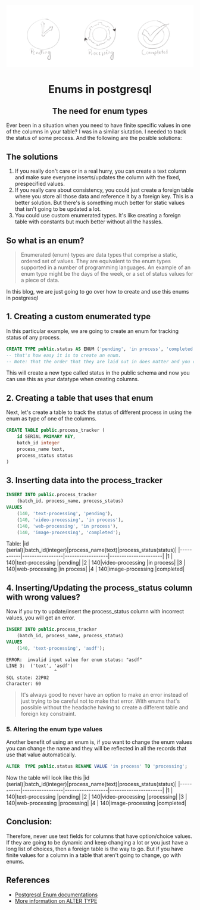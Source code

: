 ![fixed value fields](./images/enums.png)
<h1 style="text-align: center">Enums in postgresql </h1>


<h2 style="text-align: center">The need for enum types</h2>
Ever been in a situation when you need to have finite specific values in one
of the columns in your table? I was in a similar siutation. I needed to track
the status of some process. And the following are the posible solutions:

## The solutions
1. If you really don't care or in a real hurry, you can create a text column and
make sure everyone inserts/updates the column with the fixed, prespecified values. 
2. If you really care about consistency, you could just create a foreign table
where you store all those data and reference it by a foreign key. This is a
better solution. But there's is something much better for static values that isn't
going to be updated a lot.
3. You could use custom enumerated types. It's like creating a foreign table with
constants but much better without all the hassles.

## So what is an enum?
> Enumerated (enum) types are data types that comprise a static, ordered set of
> values. They are equivalent to the enum types supported in a number of
> programming languages. An example of an enum type might be the days of the week,
> or a set of status values for a piece of data.

In this blog, we are just going to go over how to create and use this enums in
postgresql

## 1. Creating a custom enumerated type
In this particular example, we are going to create an enum for tracking status
of any process.

```sql
CREATE TYPE public.status AS ENUM ('pending', 'in process', 'completed');
-- that's how easy it is to create an enum.
-- Note: that the order that they are laid out in does matter and you can do comparisons based on their order. More on this later
```
This will create a new type called status in the public schema and now you can
use this as your datatype when creating columns.

## 2. Creating a table that uses that enum
Next, let's create a table to track the status of different process in using the
enum as type of one of the columns.
```sql
CREATE TABLE public.process_tracker (
    id SERIAL PRIMARY KEY,
    batch_id integer
    process_name text,
    process_status status
)
```

## 3. Inserting data into the process_tracker
```sql
INSERT INTO public.process_tracker
    (batch_id, process_name, process_status)
VALUES 
    (140, 'text-processing', 'pending'),
    (140, 'video-processing', 'in process'),
    (140, 'web-processing', 'in process'),
    (140, 'image-processing', 'completed');
```

Table:
|id (serial)|batch_id(integer)|process_name(text)|process_status(status)|
|-----------|-----------------|------------------|----------------------|
|1 |     140|text-processing  |pending|
|2 |     140|video-processing |in process|
|3 |     140|web-processing |in process|
|4 |     140|image-processing |completed|

## 4. Inserting/Updating the process_status column with wrong values?
Now if you try to update/insert the process_status column with incorrect values,
you will get an error.
```sql
INSERT INTO public.process_tracker
    (batch_id, process_name, process_status)
VALUES
    (140, 'text-processing', 'asdf');
```
```log
ERROR:  invalid input value for enum status: "asdf"
LINE 3:  ('text', 'asdf')
                  ^
SQL state: 22P02
Character: 60
```

>It's always good to never have an option to make an error instead of just trying to
>be careful not to make that error.  With enums that's possible without the
>headache having to create a different table and foreign key constraint.

### 5. Altering the enum type values
Another benefit of using an enum is, if you want to change the enum values you can change the name
and they will be reflected in all the records that use that value automatically.

```sql
ALTER  TYPE public.status RENAME VALUE 'in process' TO 'processing';
```

Now the table will look like this
|id (serial)|batch_id(integer)|process_name(text)|process_status(status)|
|-----------|-----------------|------------------|----------------------|
|1 |     140|text-processing  |pending|
|2 |     140|video-processing |processing|
|3 |     140|web-processing |processing|
|4 |     140|image-processing |completed|

## Conclusion:
Therefore, never use text fields for columns that have option/choice values. If
they are going to be dynamic and keep changing a lot or you just have a long
list of choices, then a foreign table is the way to go. But if you have finite
values for a column in a table that aren't going to change, go with enums.

## References
* [Postgresql Enum documentations](https://www.postgresql.org/docs/current/datatype-enum.html)
* [More information on ALTER TYPE](https://www.postgresql.org/docs/current/sql-altertype.html)
